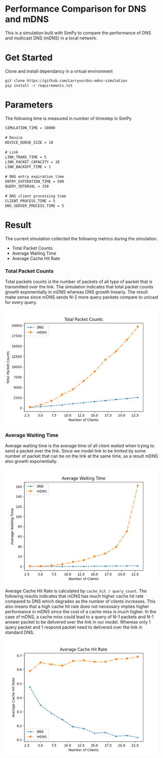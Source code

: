 # Performance Comparison for DNS and mDNS
This is a simulation built with SimPy to compare the performance
of DNS and multicast DNS (mDNS) in a local network.

# Get Started
Clone and install dependancy in a virtual environment
```shell
git clone https://github.com/Larryun/dns-mdns-simulation
pip install -r requirements.txt
```

# Parameters
The following time is measured in number of timestep in SimPy
```shell
SIMULATION_TIME = 10000

# Device
DEVICE_QUEUE_SIZE = 10

# Link
LINK_TRANS_TIME = 5
LINK_PACKET_CAPACITY = 10
LINK_BACKOFF_TIME = 1

# DNS entry expiration time
ENTRY_EXPIRATION_TIME = 500
QUERY_INTERVAL = 150

# DNS client processing time
CLIENT_PROCESS_TIME = 5
DNS_SERVER_PROCESS_TIME = 5
```


# Result
The current simulation collected the following metrics during the simulation. 
- Total Packet Counts
- Average Waiting Time
- Average Cache Hit Rate

### Total Packet Counts
Total packets counts is the number of packets of all type of packet that is transmitted over the link. 
The simulation indicates that total packet counts growth exponentially in mDNS whereas DNS growth
linearly. The result make sense since mDNS sends N-2 more query packets compare to unicast for every query. 

<img src="docs/total_packet_count.png">

### Average Waiting Time
Average waiting time is the average time of all client waited when trying to send a packet
over the link. Since we model link to be limited by some number of packet that can be on the link at the same
time, as a result mDNS also growth exponentially.

<img src="docs/average_waiting_time.png">

Average Cache Hit Rate is calculated by `cache_hit / query_count`. The following results indicates 
that mDNS has much higher cache hit rate compared to DNS which degrades as the number of clients increases.
This also means that a high cache hit rate does not necessary implies higher performance in mDNS since 
the cost of a cache miss is much higher. In the case of mDNS, a cache miss could lead to a query of N-1 packets 
and N-1 answer packet to be delivered over the link in our model. Whereas only 1 query packet and 1 respond packet
need to delivered over the link in standard DNS.

<img src="docs/average_cache_hit_rate.png">

